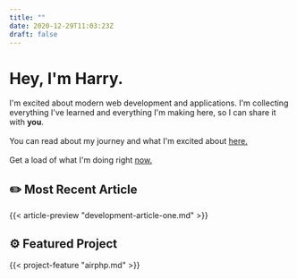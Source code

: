 ```yaml
---
title: ""
date: 2020-12-29T11:03:23Z
draft: false
---
```


# Hey, I'm Harry. 

I'm excited about modern web development and applications. I'm collecting everything I've learned and everything I'm making here, so I can share it with **you**.
\
\
You can read about my journey and what I'm excited about [here.](/about)
\
\
Get a load of what I'm doing right [now.](/now)

## :pencil2: Most Recent Article

{{< article-preview "development-article-one.md" >}}

## :gear: Featured Project

{{< project-feature "airphp.md" >}}